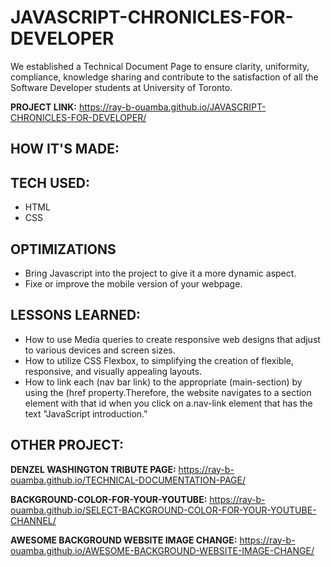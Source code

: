 

# JAVASCRIPT-CHRONICLES-FOR-DEVELOPER
We established a Technical Document Page to ensure clarity, uniformity, compliance, knowledge sharing and contribute to the satisfaction of all the Software Developer students at University of Toronto.

**PROJECT LINK:** https://ray-b-ouamba.github.io/JAVASCRIPT-CHRONICLES-FOR-DEVELOPER/

## HOW IT'S MADE:
## TECH USED:
* HTML
* CSS

## OPTIMIZATIONS

* Bring Javascript into the project to give it a more dynamic aspect.
* Fixe or improve the mobile version of your webpage.

## LESSONS LEARNED:
* How to use Media queries to create responsive web designs that adjust to various devices and screen sizes. 
* How to utilize CSS Flexbox, to simplifying the creation of flexible, responsive, and visually appealing layouts.
* How to link each (nav bar link) to the appropriate (main-section) by using the (href property.Therefore, the website navigates to a section element with that id when you click on a.nav-link
   element that has the text "JavaScript introduction."

## OTHER PROJECT:
**DENZEL WASHINGTON TRIBUTE PAGE:**
https://ray-b-ouamba.github.io/TECHNICAL-DOCUMENTATION-PAGE/

**BACKGROUND-COLOR-FOR-YOUR-YOUTUBE:**
https://ray-b-ouamba.github.io/SELECT-BACKGROUND-COLOR-FOR-YOUR-YOUTUBE-CHANNEL/

**AWESOME BACKGROUND WEBSITE IMAGE CHANGE:**
https://ray-b-ouamba.github.io/AWESOME-BACKGROUND-WEBSITE-IMAGE-CHANGE/

